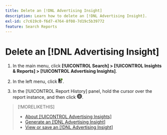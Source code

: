 ```yaml
---
title: Delete an [!DNL Advertising Insight]
description: Learn how to delete an [!DNL Advertising Insight].
exl-id: c7c619c0-f6d7-4764-8f08-7d19c5b39772
feature: Search Reports
---
```

# Delete an [!DNL Advertising Insight]

1. In the main menu, click **[!UICONTROL Search] > [!UICONTROL Insights & Reports] > [!UICONTROL Advertising Insights]**.

2. In the left menu, click ![Reports](/help/search-social-commerce/assets/insight-reports.png "Reports").

3. In the [!UICONTROL Report History] panel, hold the cursor over the report instance, and then click ![Delete](/help/search-social-commerce/assets/insight-delete.png "Delete").

>[!MORELIKETHIS]
>
>* [About [!UICONTROL Advertising Insights]](insight-about.md)
>* [Generate an [!DNL Advertising Insight]](insight-generate.md)
>* [View or save an [!DNL Advertising Insight]](insight-view-save.md)
